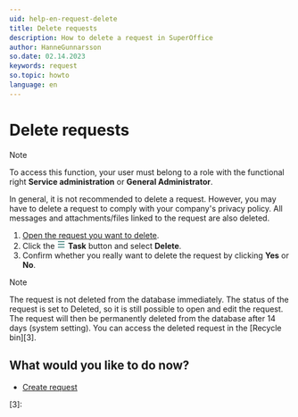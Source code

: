 ```yaml
---
uid: help-en-request-delete
title: Delete requests
description: How to delete a request in SuperOffice
author: HanneGunnarsson
so.date: 02.14.2023
keywords: request
so.topic: howto
language: en
---
```


# Delete requests

> [!NOTE]
> To access this function, your user must belong to a role with the functional right **Service administration** or **General Administrator**.

In general, it is not recommended to delete a request. However, you may have to delete a request to comply with your company's privacy policy. All messages and attachments/files linked to the request are also deleted.

1. [Open the request you want to delete][1].
1. Click the ![icon][img1] **Task** button and select **Delete**.
1. Confirm whether you really want to delete the request by clicking **Yes** or **No**.

> [!NOTE]
> The request is not deleted from the database immediately. The status of the request is set to Deleted, so it is still possible to open and edit the request. The request will then be permanently deleted from the database after 14 days (system setting). You can access the deleted request in the [Recycle bin][3].

## What would you like to do now?

* [Create request][2]

<!-- Referenced links -->
[1]: ../index.md
[2]: create.md
[3]:

<!-- Referenced images -->
[img1]: ../../../../media/icons/btn-menu.png
